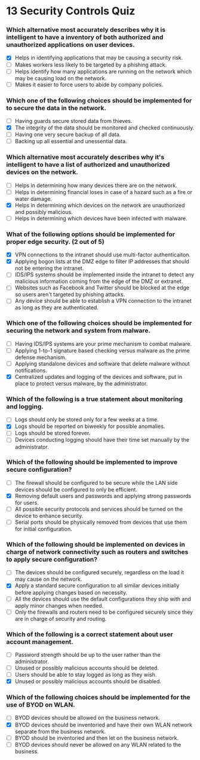 # 13 Security Controls Quiz

### Which alternative most accurately describes why it is intelligent to have a inventory of both authorized and unauthorized applications on user devices.

- [X] Helps in identifying applications that may be causing a security risk.
- [ ] Makes workers less likely to be targeted by a phishing attack.
- [ ] Helps identify how many applications are running on the network which may be causing load on the network.
- [ ] Makes it easier to force users to abide by company policies.

### Which one of the following choices should be implemented for to secure the data in the network.

- [ ] Having guards secure stored data from thieves.
- [X] The integrity of the data should be monitored and checked continuously.
- [ ] Having one very secure backup of all data.
- [ ] Backing up all essential and unessential data.

### Which alternative most accurately describes why it's intelligent to have a list of authorized and unauthorized devices on the network.

- [ ] Helps in determining how many devices there are on the network.
- [ ] Helps in determining financial loses in case of a hazard such as a fire or water damage.
- [X] Helps in determining which devices on the network are unauthorized and possibly malicious.
- [ ] Helps in determining which devices have been infected with malware.

### What of the following options should be implemented for proper edge security. (2 out of 5)

- [X] VPN connections to the intranet should use multi-factor authenticaiton.
- [X] Applying bogon lists at the DMZ edge to filter IP addresses that should not be entering the intranet.
- [ ] IDS/IPS systems should be implemented inside the intranet to detect any malicious information coming from the edge of the DMZ or extranet.
- [ ] Websites such as Facebook and Twitter should be blocked at the edge so users aren't targeted by phishing attacks.
- [ ] Any device should be able to establish a VPN connection to the intranet as long as they are authenticated.

### Which one of the following choices should be implemented for securing the network and system from malware.

- [ ] Having IDS/IPS systems are your prime mechanism to combat malware.
- [ ] Applying 1-to-1 signature based checking versus malware as the prime defense mechanism.
- [ ] Applying standalone devices and software that delete malware without notifications.
- [X] Centralized updates and logging of the devices and software, put in place to protect versus malware, by the administrator.

### Which of the following is a true statement about monitoring and logging.

- [ ] Logs should only be stored only for a few weeks at a time.
- [X] Logs should be reported on biweekly for possible anomalies.
- [ ] Logs should be stored forever.
- [ ] Devices conducting logging should have their time set manually by the administrator.

### Which of the following should be implemented to improve secure configuration?

- [ ] The firewall should be configured to be secure while the LAN side devices should be configured to only be efficient.
- [X] Removing default users and passwords and applying strong passwords for users.
- [ ] All possible security protocols and services should be turned on the device to enhance security.
- [ ] Serial ports should be physically removed from devices that use them for initial configuration.

### Which of the following should be implemented on devices in charge of network connectivity such as routers and switches to apply secure configuration?

- [ ] The devices should be configured securely, regardless on the load it may cause on the network.
- [X] Apply a standard secure configuration to all similar devices initially before applying changes based on necessity.
- [ ] All the devices should use the default configurations they ship with and apply minor changes when needed.
- [ ] Only the firewalls and routers need to be configured securely since they are in charge of security and routing.

### Which of the following is a correct statement about user account management.

- [ ] Password strength should be up to the user rather than the administrator.
- [ ] Unused or possibly malicious accounts should be deleted.
- [ ] Users should be able to stay logged as long as they wish.
- [X] Unused or possibly malicious accounts should be disabled.

### Which of the following choices should be implemented for the use of BYOD on WLAN.

- [ ] BYOD devices should be allowed on the business network.
- [X] BYOD devices should be inventoried and have their own WLAN network separate from the business network.
- [ ] BYOD should be inventoried and then let on the business network.
- [ ] BYOD devices should never be allowed on any WLAN related to the business.